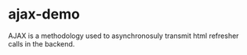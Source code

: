 # ajax-demo

AJAX is a methodology used to asynchronosuly transmit html refresher calls in the backend.